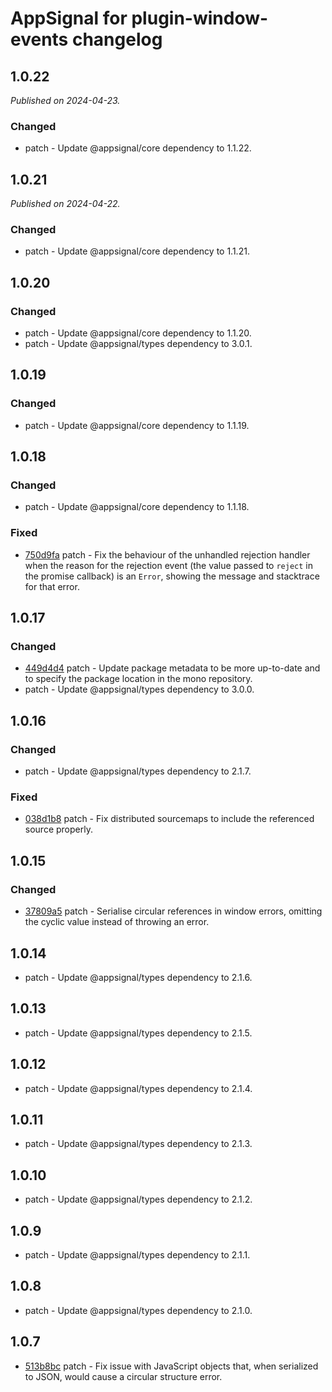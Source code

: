 # AppSignal for plugin-window-events changelog

## 1.0.22

_Published on 2024-04-23._

### Changed

- patch - Update @appsignal/core dependency to 1.1.22.

## 1.0.21

_Published on 2024-04-22._

### Changed

- patch - Update @appsignal/core dependency to 1.1.21.

## 1.0.20

### Changed

- patch - Update @appsignal/core dependency to 1.1.20.
- patch - Update @appsignal/types dependency to 3.0.1.

## 1.0.19

### Changed

- patch - Update @appsignal/core dependency to 1.1.19.

## 1.0.18

### Changed

- patch - Update @appsignal/core dependency to 1.1.18.

### Fixed

- [750d9fa](https://github.com/appsignal/appsignal-javascript/commit/750d9fa118f8a166156fd16e1ff99bcc3d93977d) patch - Fix the behaviour of the unhandled rejection handler when the reason for the rejection event (the value passed to `reject` in the promise callback) is an `Error`, showing the message and stacktrace for that error.

## 1.0.17

### Changed

- [449d4d4](https://github.com/appsignal/appsignal-javascript/commit/449d4d40381e7e6c13076732a8b4e7f65f94d5db) patch - Update package metadata to be more up-to-date and to specify the package location in the mono repository.
- patch - Update @appsignal/types dependency to 3.0.0.

## 1.0.16

### Changed

- patch - Update @appsignal/types dependency to 2.1.7.

### Fixed

- [038d1b8](https://github.com/appsignal/appsignal-javascript/commit/038d1b8beb4042b2610ee3db1c6b3bdb3c9e881f) patch - Fix distributed sourcemaps to include the referenced source properly.

## 1.0.15

### Changed

- [37809a5](https://github.com/appsignal/appsignal-javascript/commit/37809a54789cd29cb37f3465f22ba410773bb82c) patch - Serialise circular references in window errors, omitting the cyclic value instead of throwing an error.

## 1.0.14

- patch - Update @appsignal/types dependency to 2.1.6.

## 1.0.13

- patch - Update @appsignal/types dependency to 2.1.5.

## 1.0.12

- patch - Update @appsignal/types dependency to 2.1.4.

## 1.0.11

- patch - Update @appsignal/types dependency to 2.1.3.

## 1.0.10

- patch - Update @appsignal/types dependency to 2.1.2.

## 1.0.9

- patch - Update @appsignal/types dependency to 2.1.1.

## 1.0.8

- patch - Update @appsignal/types dependency to 2.1.0.

## 1.0.7

- [513b8bc](https://github.com/appsignal/appsignal-javascript/commit/513b8bca43480af1c8a3aa01d3224ed5d3909bbf) patch - Fix issue with JavaScript objects that, when serialized to JSON, would cause a circular structure error.
